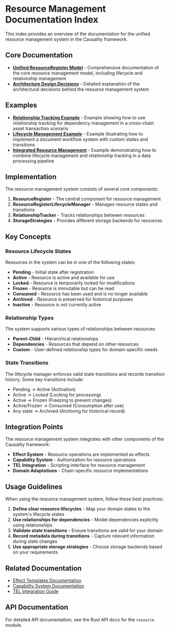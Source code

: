 <!-- Index of resource management -->
<!-- Original file: docs/src/resource_management_index.md -->

# Resource Management Documentation Index

This index provides an overview of the documentation for the unified resource management system in the Causality framework.

## Core Documentation

- [**Unified ResourceRegister Model**](resource_register_unified_model.md) - Comprehensive documentation of the core resource management model, including lifecycle and relationship management
- [**Architecture Design Decisions**](architecture_design_decisions.md) - Detailed explanation of the architectural decisions behind the resource management system

## Examples

- [**Relationship Tracking Example**](examples/relationship_tracking_example.md) - Example showing how to use relationship tracking for dependency management in a cross-chain asset transaction scenario
- [**Lifecycle Management Example**](examples/lifecycle_management_example.md) - Example illustrating how to implement a document workflow system with custom states and transitions
- [**Integrated Resource Management**](examples/integrated_resource_management_example.md) - Example demonstrating how to combine lifecycle management and relationship tracking in a data processing pipeline

## Implementation

The resource management system consists of several core components:

1. **ResourceRegister** - The central component for resource management
2. **ResourceRegisterLifecycleManager** - Manages resource states and transitions
3. **RelationshipTracker** - Tracks relationships between resources
4. **StorageStrategies** - Provides different storage backends for resources

## Key Concepts

### Resource Lifecycle States

Resources in the system can be in one of the following states:

- **Pending** - Initial state after registration
- **Active** - Resource is active and available for use
- **Locked** - Resource is temporarily locked for modifications
- **Frozen** - Resource is immutable but can be read
- **Consumed** - Resource has been used and is no longer available
- **Archived** - Resource is preserved for historical purposes
- **Inactive** - Resource is not currently active

### Relationship Types

The system supports various types of relationships between resources:

- **Parent-Child** - Hierarchical relationships
- **Dependencies** - Resources that depend on other resources
- **Custom** - User-defined relationship types for domain-specific needs

### State Transitions

The lifecycle manager enforces valid state transitions and records transition history. Some key transitions include:

- Pending → Active (Activation)
- Active → Locked (Locking for processing)
- Active → Frozen (Freezing to prevent changes)
- Active/Frozen → Consumed (Consumption after use)
- Any state → Archived (Archiving for historical record)

## Integration Points

The resource management system integrates with other components of the Causality framework:

- **Effect System** - Resource operations are implemented as effects
- **Capability System** - Authorization for resource operations
- **TEL Integration** - Scripting interface for resource management
- **Domain Adaptations** - Chain-specific resource implementations

## Usage Guidelines

When using the resource management system, follow these best practices:

1. **Define clear resource lifecycles** - Map your domain states to the system's lifecycle states
2. **Use relationships for dependencies** - Model dependencies explicitly using relationships
3. **Validate state transitions** - Ensure transitions are valid for your domain
4. **Record metadata during transitions** - Capture relevant information during state changes
5. **Use appropriate storage strategies** - Choose storage backends based on your requirements

## Related Documentation

- [Effect Templates Documentation](effect_templates.md)
- [Capability System Documentation](capability_system.md)
- [TEL Integration Guide](tel_integration.md)

## API Documentation

For detailed API documentation, see the Rust API docs for the `resource` module. 